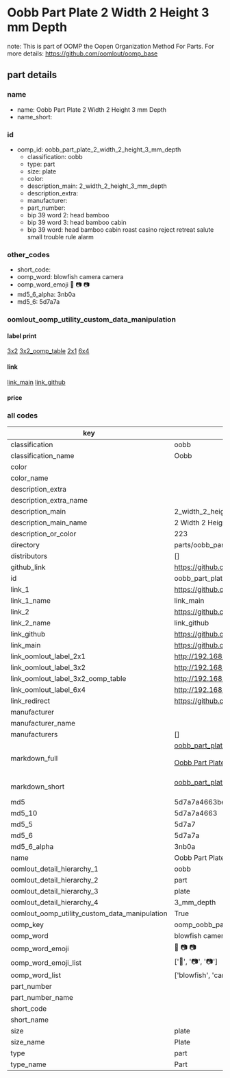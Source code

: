 # Oobb Part Plate 2 Width 2 Height 3 mm Depth  

note: This is part of OOMP the Oopen Organization Method For Parts. For more details: https://github.com/oomlout/oomp_base

##  part details
  







### name
* name: Oobb Part Plate 2 Width 2 Height 3 mm Depth
* name_short: 
### id
* oomp_id: oobb_part_plate_2_width_2_height_3_mm_depth
  * classification: oobb
  * type: part
  * size: plate
  * color: 
  * description_main: 2_width_2_height_3_mm_depth
  * description_extra: 
  * manufacturer: 
  * part_number: 
  * bip 39 word 2: head bamboo
  * bip 39 word 3: head bamboo cabin
  * bip 39 word: head bamboo cabin roast casino reject retreat salute small trouble rule alarm

### other_codes
* short_code: 
* oomp_word: blowfish camera camera
* oomp_word_emoji :blowfish: :camera: :camera:
* md5_6_alpha: 3nb0a
* md5_6: 5d7a7a






### oomlout_oomp_utility_custom_data_manipulation
#### label print
[3x2](http://192.168.1.245:1112/?label=oomp%203nb0a)
[3x2_oomp_table](http://192.168.1.108:1112/?label=oomp%203nb0a)
[2x1](http://192.168.1.242:1112/?label=oomp%203nb0a)
[6x4](http://192.168.1.55:1112/?label=oomp%203nb0a)    

#### link

[link_main](https://github.com/oomlout/oomlout_oomp_version_1_messy/tree/main/parts/oobb_part_plate_2_width_2_height_3_mm_depth) [link_github](https://github.com/oomlout/oomlout_oomp_version_1_messy/tree/main/parts/oobb_part_plate_2_width_2_height_3_mm_depth)                             

#### price







### all codes 
| key | value |  
| --- | --- |  
| classification | oobb |  
| classification_name | Oobb |  
| color |  |  
| color_name |  |  
| description_extra |  |  
| description_extra_name |  |  
| description_main | 2_width_2_height_3_mm_depth |  
| description_main_name | 2 Width 2 Height 3 mm Depth |  
| description_or_color | 223 |  
| directory | parts/oobb_part_plate_2_width_2_height_3_mm_depth |  
| distributors | [] |  
| github_link | https://github.com/oomlout/oomlout_oomp_part_src/tree/main/parts/oobb_part_plate_2_width_2_height_3_mm_depth |  
| id | oobb_part_plate_2_width_2_height_3_mm_depth |  
| link_1 | https://github.com/oomlout/oomlout_oomp_version_1_messy/tree/main/parts/oobb_part_plate_2_width_2_height_3_mm_depth |  
| link_1_name | link_main |  
| link_2 | https://github.com/oomlout/oomlout_oomp_version_1_messy/tree/main/parts/oobb_part_plate_2_width_2_height_3_mm_depth |  
| link_2_name | link_github |  
| link_github | https://github.com/oomlout/oomlout_oomp_version_1_messy/tree/main/parts/oobb_part_plate_2_width_2_height_3_mm_depth |  
| link_main | https://github.com/oomlout/oomlout_oomp_version_1_messy/tree/main/parts/oobb_part_plate_2_width_2_height_3_mm_depth |  
| link_oomlout_label_2x1 | http://192.168.1.242:1112/?label=oomp%203nb0a |  
| link_oomlout_label_3x2 | http://192.168.1.245:1112/?label=oomp%203nb0a |  
| link_oomlout_label_3x2_oomp_table | http://192.168.1.108:1112/?label=oomp%203nb0a |  
| link_oomlout_label_6x4 | http://192.168.1.55:1112/?label=oomp%203nb0a |  
| link_redirect | https://github.com/oomlout/oomlout_oomp_version_1_messy/tree/main/parts/oobb_part_plate_2_width_2_height_3_mm_depth |  
| manufacturer |  |  
| manufacturer_name |  |  
| manufacturers | [] |  
| markdown_full | [oobb_part_plate_2_width_2_height_3_mm_depth](none)<br>[](none)<br>[Oobb Part Plate 2 Width 2 Height 3 Mm Depth](none)<br><br> |  
| markdown_short | [oobb_part_plate_2_width_2_height_3_mm_depth](none)<br><br> |  
| md5 | 5d7a7a4663bed702d391bbb03f848350 |  
| md5_10 | 5d7a7a4663 |  
| md5_5 | 5d7a7 |  
| md5_6 | 5d7a7a |  
| md5_6_alpha | 3nb0a |  
| name | Oobb Part Plate 2 Width 2 Height 3 mm Depth |  
| oomlout_detail_hierarchy_1 | oobb |  
| oomlout_detail_hierarchy_2 | part |  
| oomlout_detail_hierarchy_3 | plate |  
| oomlout_detail_hierarchy_4 | 3_mm_depth |  
| oomlout_oomp_utility_custom_data_manipulation | True |  
| oomp_key | oomp_oobb_part_plate_2_width_2_height_3_mm_depth |  
| oomp_word | blowfish camera camera |  
| oomp_word_emoji | :blowfish: :camera: :camera: |  
| oomp_word_emoji_list | [':blowfish:', ':camera:', ':camera:'] |  
| oomp_word_list | ['blowfish', 'camera', 'camera'] |  
| part_number |  |  
| part_number_name |  |  
| short_code |  |  
| short_name |  |  
| size | plate |  
| size_name | Plate |  
| type | part |  
| type_name | Part |  
